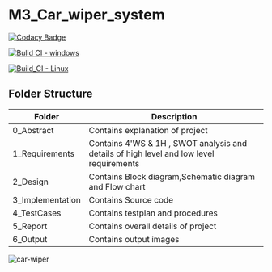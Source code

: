 # M3_Car_wiper_system

[![Codacy Badge](https://app.codacy.com/project/badge/Grade/3fb93f6a71bb475ca7b9d3e6496d9cfb)](https://www.codacy.com/gh/SrinivasKapu/M3_Car_wiper_system/dashboard?utm_source=github.com&amp;utm_medium=referral&amp;utm_content=SrinivasKapu/M3_Car_wiper_system&amp;utm_campaign=Badge_Grade)

[![Bulid CI - windows](https://github.com/SrinivasKapu/M3_Car_wiper_system/actions/workflows/Windows.yml/badge.svg)](https://github.com/SrinivasKapu/M3_Car_wiper_system/actions/workflows/Windows.yml)

[![Build_CI - Linux](https://github.com/SrinivasKapu/M3_Car_wiper_system/actions/workflows/Linux.yml/badge.svg)](https://github.com/SrinivasKapu/M3_Car_wiper_system/actions/workflows/Linux.yml)



## Folder Structure
Folder             | Description
-------------------| -----------------------------------------
0_Abstract       | Contains explanation of project
1_Requirements   | Contains 4'WS & 1H , SWOT analysis and details of high level and low level requirements
2_Design         | Contains Block diagram,Schematic diagram and Flow chart
3_Implementation | Contains Source code 
4_TestCases      | Contains testplan and procedures
5_Report        | Contains overall details of project
6_Output         | Contains output images


![car-wiper](https://user-images.githubusercontent.com/101330247/168220346-ae172672-2f67-4c92-b75e-38e1a6a1742e.jpg)






